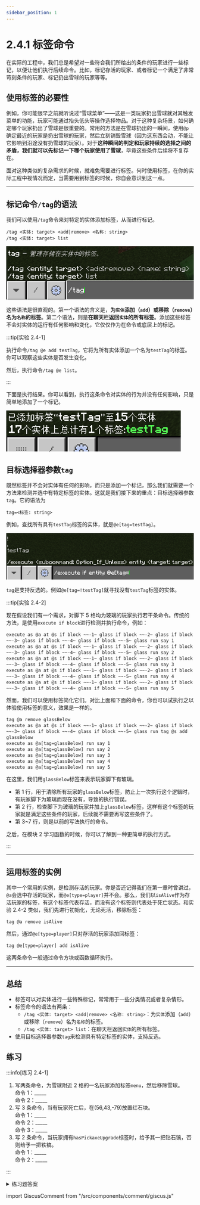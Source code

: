 ```yaml
---
sidebar_position: 1
---
```


# 2.4.1 标签命令

在实际的工程中，我们总是希望对一些符合我们所给出的条件的玩家进行一些标记，以便让他们执行后续命令。比如，标记存活的玩家、或者标记一个满足了非常苛刻条件的玩家、标记扔出雪球的玩家等等。

## 使用标签的必要性

例如，你可能很早之前就听说过“雪球菜单”——这是一类玩家扔出雪球就对其触发菜单的功能，玩家可能通过抬头低头等操作选择物品。对于这种复杂场景，如何确定哪个玩家扔出了雪球是很重要的。常用的方法是在雪球扔出的一瞬间，使用`@p`确定最近的玩家是扔出雪球的玩家，然后立刻销毁雪球（因为这东西会动，不能让它影响到沿途没有扔雪球的玩家）。对于**这种瞬间的判定和玩家持续的选择之间的矛盾，我们就可以先标记一下哪个玩家使用了雪球**，毕竟这些条件后续将不复存在。

面对这种类似的复杂需求的时候，就难免需要进行标签。何时使用标签，在你的实际工程中视情况而定，当需要用到标签的时候，你自会意识到这一点。

---

## 标记命令`/tag`的语法

我们可以使用`/tag`命令来对特定的实体添加标签，从而进行标记。

```mcfunction title="/tag的语法" showLineNumbers
/tag <实体: target> <add|remove> <名称: string>
/tag <实体: target> list
```

![tag_1](../img/c4_tag_and_scoreboard/tag_1.png)

这些语法是很直观的。第一个语法的含义是，**为`实体`添加（`add`）或移除（`remove`）名为`名称`的标签**。第二个语法，则是**在聊天栏返回`实体`的所有标签**。添加这些标签不会对实体的运行有任何影响和变化，它仅仅作为在命令或底层上的标记。

:::tip[实验 2.4-1]

执行命令`/tag @e add testTag`，它将为所有实体添加一个名为`testTag`的标签。你可以观察这些实体是否发生变化。

然后，执行命令`/tag @e list`。

:::

下面是执行结果。你可以看到，执行这条命令对实体的行为并没有任何影响，只是简单地添加了一个标记。

![tag_2](../img/c4_tag_and_scoreboard/tag_2.png)

## 目标选择器参数`tag`

既然标签并不会对实体有任何的影响，而只是添加一个标记，那么我们就需要一个方法来检测并选中有特定标签的实体。这就是我们接下来的重点：目标选择器参数`tag`。它的语法为

```mcfunction showLineNumbers
tag=<标签: string>
```

例如，查找所有具有`testTag`标签的实体，就是`@e[tag=testTag]`。

![tag_3](../img/c4_tag_and_scoreboard/tag_3.png)

`tag`是支持反选的。例如`@e[tag=!testTag]`就寻找没有`testTag`标签的实体。

:::tip[实验 2.4-2]

现在假设我们有一个需求，对脚下 5 格均为玻璃的玩家执行若干条命令。传统的方法，是使用`execute if block`进行检测并执行命令，例如：

```mcfunction showLineNumbers
execute as @a at @s if block ~~-1~ glass if block ~~-2~ glass if block ~~-3~ glass if block ~~-4~ glass if block ~~-5~ glass run say 1
execute as @a at @s if block ~~-1~ glass if block ~~-2~ glass if block ~~-3~ glass if block ~~-4~ glass if block ~~-5~ glass run say 2
execute as @a at @s if block ~~-1~ glass if block ~~-2~ glass if block ~~-3~ glass if block ~~-4~ glass if block ~~-5~ glass run say 3
execute as @a at @s if block ~~-1~ glass if block ~~-2~ glass if block ~~-3~ glass if block ~~-4~ glass if block ~~-5~ glass run say 4
execute as @a at @s if block ~~-1~ glass if block ~~-2~ glass if block ~~-3~ glass if block ~~-4~ glass if block ~~-5~ glass run say 5
```

然而，我们可以使用标签简化它们。对比上面和下面的命令，你也可以试执行之以体验使用标签的意义，效果是一样的。

```mcfunction showLineNumbers
tag @a remove glassBelow
execute as @a at @s if block ~~-1~ glass if block ~~-2~ glass if block ~~-3~ glass if block ~~-4~ glass if block ~~-5~ glass run tag @s add glassBelow
execute as @a[tag=glassBelow] run say 1
execute as @a[tag=glassBelow] run say 2
execute as @a[tag=glassBelow] run say 3
execute as @a[tag=glassBelow] run say 4
execute as @a[tag=glassBelow] run say 5
```

在这里，我们用`glassBelow`标签来表示玩家脚下有玻璃。

- 第 1 行，用于清除所有玩家的`glassBelow`标签，防止上一次执行这个逻辑时，有玩家脚下为玻璃而现在没有，导致的执行错误。
- 第 2 行，检查脚下为玻璃的玩家并加上`glassBelow`标签，这样有这个标签的玩家就是满足这些条件的玩家，后续就不需要再写这些条件了。
- 第 3\~7 行，则是以前的写法执行的命令。

之后，在模块 2 学习函数的时候，你可以了解到一种更简单的执行方式。

:::

---

## 运用标签的实例

其中一个常用的实例，是检测存活的玩家。你是否还记得我们在第一章时曾讲过，`@a`会选中存活的玩家，而`@e[type=player]`并不会。那么，我们以`isAlive`作为存活玩家的标签，有这个标签代表存活，而没有这个标签则代表处于死亡状态。和实验 2.4-2 类似，我们先进行初始化，无论死活，移除标签：

```mcfunction showLineNumbers
tag @a remove isAlive
```

然后，通过`@e[type=player]`只对存活的玩家添加回标签：

```mcfunction showLineNumbers
tag @e[type=player] add isAlive
```

这两条命令一般通过命令方块或函数循环执行。

---

## 总结

- 标签可以对实体进行一些特殊标记，常常用于一些分类情况或者复杂情形。
- 标签命令的语法有两条：
  - `/tag <实体: target> <add|remove> <名称: string>`：为`实体`添加（`add`）或移除（`remove`）名为`名称`的标签。
  - `/tag <实体: target> list`：在聊天栏返回`实体`的所有标签。
- 使用目标选择器参数`tag`来检测具有特定标签的实体，支持反选。

## 练习

:::info[练习 2.4-1]

1. 写两条命令，为雪球附近 2 格的一名玩家添加标签`menu`，然后移除雪球。  
   命令 1：\_\_\_\_\_  
   命令 2：\_\_\_\_\_
2. 写 3 条命令，当有玩家死亡后，在(56,43,-79)放置红石块。  
   命令 1：\_\_\_\_\_  
   命令 2：\_\_\_\_\_  
   命令 3：\_\_\_\_\_
3. 写 2 条命令，当玩家拥有`hasPickaxeUpgrade`标签时，给予其一把钻石镐，否则给予一把铁镐。  
   命令 1：\_\_\_\_\_  
   命令 2：\_\_\_\_\_

:::

<details>

<summary>练习题答案</summary>

1. 命令 1：`/execute as @e[type=snowball] at @s run tag @p[r=2] add menu`  
   命令 2：`/kill @e[type=snowball]`  
2. 命令 1：`/tag @a remove isAlive`  
   命令 2：`/tag @e[type=player] add isAlive`  
   命令 3：`/execute if entity @e[tag=!isAlive] run setblock 56 43 -79 redstone_block`
3. 命令 1：`give @a[tag=hasPickaxeUpgrade] diamond_pickaxe`  
   命令 2：`give @a[tag=!hasPickaxeUpgrade] iron_pickaxe`

</details>

import GiscusComment from "/src/components/comment/giscus.js"

<GiscusComment/>
